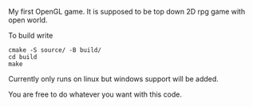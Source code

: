 My first OpenGL game.
It is supposed to be top down 2D rpg game with open world.

To build write
```
cmake -S source/ -B build/
cd build
make
```

Currently only runs on linux but windows support will be added.

You are free to do whatever you want with this code.
